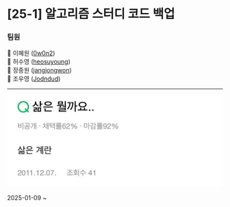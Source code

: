 # [25-1] 알고리즘 스터디 코드 백업
### 팀원
🐙 이혜원 ([0w0n2](https://github.com/0w0n2))  
🦦 허수영 ([heosuyoung](https://github.com/heosuyoung))  
🐬 장종원 ([jangjongwon](https://github.com/jangjongwon))  
🦖 조우영 ([Jodndud](https://github.com/Jodndud))  

---
   
![이미지](etc/1.jpg)  
  
2025-01-09 ~